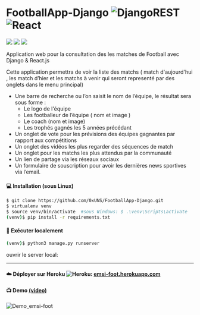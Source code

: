 # FootballApp-Django ![DjangoREST](https://img.shields.io/badge/DJANGO-REST-ff1709?style=for-the-badge&logo=django&logoColor=white&color=ff1709&labelColor=gray) ![React](https://img.shields.io/badge/react-%2320232a.svg?style=for-the-badge&logo=react&logoColor=%2361DAFB)

[<img src="https://img.shields.io/badge/python-v3.10-yellow.svg?logo=LOGO">]() [<img src="https://img.shields.io/badge/django-v4.0-red.svg">]() [<img src="https://img.shields.io/badge/react npm-v8.11-red.svg">]()

Application web pour la consultation des les matches de Football avec Django &amp; React.js

Cette application permettra de voir la liste des matchs ( match d'aujourd'hui , les match d’hier et les matchs à venir qui seront representé par des onglets dans le menu principal)

- Une barre de recherche ou l’on saisit le nom de l’équipe, le résultat sera sous forme :
  - Le logo de l'équipe
  - Les footballeur de l’équipe ( nom et image )
  - Le coach (nom et image)
  - Les trophés gagnés les 5 années précédant
- Un onglet de vote pour les prévisions des équipes gagnantes par rapport aux compétitions
- Un onglet des vidéos les plus regarder des séquences de match
- Un onglet pour les matchs les plus attendus par la communauté
- Un lien de partage via les réseaux sociaux
- Un formulaire de souscription pour avoir les dernières news sportives via l’email.

#### :computer: Installation (sous Linux) 


```bash
$ git clone https://github.com/0xUNS/FootballApp-Django.git
$ virtualenv venv
$ source venv/bin/activate  #sous Windows: $ .\venv\Scripts\activate
(venv)$ pip install -r requirements.txt
```

#### :runner: Exécuter localement

```bash
(venv)$ python3 manage.py runserver
```

ouvrir le server local: 

<hr/>



#### :cloud: Déployer sur Heroku ![Heroku](https://img.shields.io/badge/heroku-%23430098.svg?style=for-the-badge&logo=heroku&logoColor=white):  [emsi-foot.herokuapp.com](https://emsi-foot.herokuapp.com/)

#### :tv: Demo [(video)](https://github.com/0xUNS/FootballApp-Django/raw/main/Demo_emsi-foot.webm)

![Demo_emsi-foot](Demo_emsi-foot.gif)
